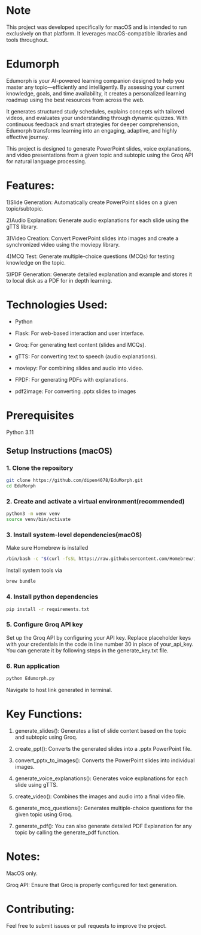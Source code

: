# Note
This project was developed specifically for macOS and is intended to run exclusively on that platform. It leverages macOS-compatible libraries and tools throughout.
# Edumorph
Edumorph is your AI-powered learning companion designed to help you master any topic—efficiently and intelligently. By assessing your current knowledge, goals, and time availability, it creates a personalized learning roadmap using the best resources from across the web.

It generates structured study schedules, explains concepts with tailored videos, and evaluates your understanding through dynamic quizzes. With continuous feedback and smart strategies for deeper comprehension, Edumorph transforms learning into an engaging, adaptive, and highly effective journey.

This project is designed to generate PowerPoint slides, voice explanations, and video presentations from a given topic and subtopic using the Groq API for natural language processing.

# Features:

1)Slide Generation: Automatically create PowerPoint slides on a given topic/subtopic.

2)Audio Explanation: Generate audio explanations for each slide using the gTTS library.

3)Video Creation: Convert PowerPoint slides into images and create a synchronized video using the moviepy library.

4)MCQ Test: Generate multiple-choice questions (MCQs) for testing knowledge on the topic.

5)PDF Generation: Generate detailed explanation and example and stores it to local disk as a PDF for in depth learning.

# Technologies Used:

  - Python
  
  - Flask: For web-based interaction and user interface.
  
  - Groq: For generating text content (slides and MCQs).
  
  - gTTS: For converting text to speech (audio explanations).
  
  - moviepy: For combining slides and audio into video.
  
  - FPDF: For generating PDFs with explanations.
  
  - pdf2image: For converting .pptx slides to images


# Prerequisites

Python 3.11

## Setup Instructions (macOS)

### 1. Clone the repository

```bash
git clone https://github.com/dipen4078/EduMorph.git
cd EduMorph
```
### 2. Create and activate a virtual environment(recommended)
```bash
python3 -m venv venv
source venv/bin/activate 
```

### 3. Install system-level dependencies(macOS)
Make sure Homebrew is installed
```bash
/bin/bash -c "$(curl -fsSL https://raw.githubusercontent.com/Homebrew/install/HEAD/install.sh)"
```

Install system tools via
```bash
brew bundle
```
### 4. Install python dependencies
```bash
pip install -r requirements.txt
```

### 5. Configure Groq API key
Set up the Groq API by configuring your API key. Replace placeholder keys with your credentials in the code in line number 30 in place of your_api_key. You can generate it by following steps in the generate_key.txt file.

### 6. Run application
```python
python Edumorph.py
```
Navigate to host link generated in terminal.

# Key Functions:

1) generate_slides(): Generates a list of slide content based on the topic and subtopic using Groq.

2) create_ppt(): Converts the generated slides into a .pptx PowerPoint file.

3) convert_pptx_to_images(): Converts the PowerPoint slides into individual images.

4) generate_voice_explanations(): Generates voice explanations for each slide using gTTS.

5) create_video(): Combines the images and audio into a final video file.

6) generate_mcq_questions(): Generates multiple-choice questions for the given topic using Groq.

7) generate_pdf(): You can also generate detailed PDF Explanation for any topic by calling the generate_pdf function.

# Notes:

MacOS only.

Groq API: Ensure that Groq is properly configured for text generation.

# Contributing:
Feel free to submit issues or pull requests to improve the project.

